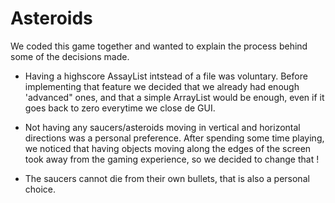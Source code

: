 # Asteroids

We coded this game together and wanted to explain the process behind some of the decisions made. 

- Having a highscore AssayList intstead of a file was voluntary. Before implementing that feature we decided that we already had enough 'advanced" ones, and that a simple ArrayList would be enough, even if it goes back to zero everytime we close de GUI. 

- Not having any saucers/asteroids moving in vertical and horizontal directions was a personal preference. After spending some time playing, we noticed that having objects moving along the edges of the screen took away from the gaming experience, so we decided to change that ! 

- The saucers cannot die from their own bullets, that is also a personal choice. 
